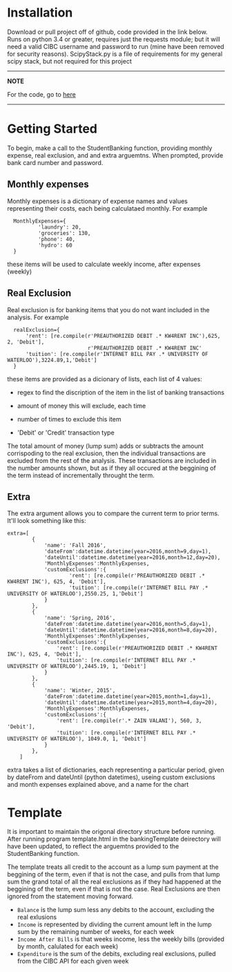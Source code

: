 # Installation

Download or pull project off of github, code provided in the link below.  <br>
Runs on python 3.4 or greater, requires just the requests module; but it will need a valid CIBC username and password to run (mine have been removed for security reasons).
ScipyStack.py is a file of requirements for my general scipy stack, but not required for this project

---
**NOTE**

For the code, go to <a href="https://github.com/louismillette/Banking/tree/master">here</a>

---

# Getting Started

To begin, make a call to the StudentBanking function, providing monthly expense, real exclusion, and and extra arguemtns.  When prompted, provide bank card number and password.

## Monthly expenses
Monthly expenses is a dictionary of expense names and values representing their costs, each being calculataed monthly.  For example

      MonthlyExpenses={
              'laundry': 20,
              'groceries': 130,
              'phone': 40,
              'hydro': 60
      }
these items will be used to calculate weekly income, after expenses (weekly)

## Real Exclusion
Real exclusion is for banking items that you do not want included in the analysis.  For example

      realExclusion={
          'rent': [re.compile(r'PREAUTHORIZED DEBIT .* KW4RENT INC'),625, 2, 'Debit'],
                              r'PREAUTHORIZED DEBIT .* KW4RENT INC'
          'tuition': [re.compile(r'INTERNET BILL PAY .* UNIVERSITY OF WATERLOO'),3224.89,1,'Debit']
      }
these items are provided as a dicionary of lists, each list of 4 values: 

  * regex to find the discription of the item in the list of banking transactions

  * amount of money this will exclude, each time

  * number of times to exclude this item

  * 'Debit' or 'Credit' transaction type

The total amount of money (lump sum) adds or subtracts the amount corrispoding to the real exclusion, then the individual transactions are excluded from the rest of the analysis.  These transactions are included in the number amounts shown, but as if they all occured at the beggining of the term instead of incrementally throught the term.

## Extra

The extra argument allows you to compare the current term to prior terms.  It'll look something like this:

    extra=[
            {
                'name': 'Fall 2016',
                'dateFrom':datetime.datetime(year=2016,month=9,day=1),
                'dateUntil':datetime.datetime(year=2016,month=12,day=20),
                'MonthlyExpenses':MonthlyExpenses,
                'customExclusions':{
                        'rent': [re.compile(r'PREAUTHORIZED DEBIT .* KW4RENT INC'), 625, 4, 'Debit'],
                        'tuition': [re.compile(r'INTERNET BILL PAY .* UNIVERSITY OF WATERLOO'),2550.25, 1,'Debit']
                }
            },
            {
                'name': 'Spring, 2016',
                'dateFrom':datetime.datetime(year=2016,month=5,day=1),
                'dateUntil':datetime.datetime(year=2016,month=8,day=20),
                'MonthlyExpenses':MonthlyExpenses,
                'customExclusions':{
                    'rent': [re.compile(r'PREAUTHORIZED DEBIT .* KW4RENT INC'), 625, 4, 'Debit'],
                    'tuition': [re.compile(r'INTERNET BILL PAY .* UNIVERSITY OF WATERLOO'),2445.19, 1, 'Debit']
                }
            },
            {
                'name': 'Winter, 2015',
                'dateFrom':datetime.datetime(year=2015,month=1,day=1),
                'dateUntil':datetime.datetime(year=2015,month=4,day=20),
                'MonthlyExpenses':MonthlyExpenses,
                'customExclusions':{
                    'rent': [re.compile(r'.* ZAIN VALANI'), 560, 3, 'Debit'],
                    'tuition': [re.compile(r'INTERNET BILL PAY .* UNIVERSITY OF WATERLOO'), 1049.0, 1, 'Debit']
                }
            },
        ]

extra takes a list of dictionaries, each representing a particular period, given by dateFrom and dateUntil (python datetimes), useing custom exclusions and month expenses explained above, and a name for the chart

# Template
 
 It is important to maintain the origonal directory structure before running.  After running program template.html in the bankingTemplate deirectory will have been updated, to reflect the arguemtns provided to the StudentBanking function. 

 The template treats all credit to the account as a lump sum payment at the beggining of the term, even if that is not the case, and pulls from that lump sum the grand total of all the real exclusions as if they had happened at the beggining of the term, even if that is not the case.  Real Exclusions are then ignored from the statement moving forward.  

  * `Balance` is the lump sum less any debits to the account, excluding the real exlusions
  * `Income` is represented by dividing the current amount left in the lump sum by the remaining number of weeks, for each week
  * `Income After Bills` is that weeks income, less the weekly bills (provided by month, calulated for each week)
  * `Expenditure` is the sum of the debits, excluding real exclusions, pulled from the CIBC API for each given week

